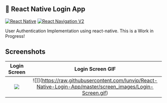 ## 🚀 React Native Login App

[![React Native](https://img.shields.io/badge/React%20Native-v0.58.6-blue.svg)](https://facebook.github.io/react-native/)
[![React Navigation V2](https://img.shields.io/badge/React%20Navigation-v3.3.2-blue.svg)](https://reactnavigation.org/)

User Authentication Implementation using react-native. This is a Work in Progress!

## Screenshots

Login Screen              |  Login Screen GIF
:-------------------------:|:-------------------------:
![](https://raw.githubusercontent.com/lunvjp/React-Native-Login-App/master/screen_images/Login-Screen.png)  |  ![]](https://raw.githubusercontent.com/lunvjp/React-Native-Login-App/master/screen_images/Login-Screen.gif)


